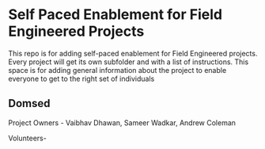 # Self Paced Enablement for Field Engineered Projects

This repo is for adding self-paced enablement for Field Engineered projects. Every project will get its own subfolder 
and with a list of instructions. This space is for adding general information about the project to enable everyone 
to get to the right set of individuals

## Domsed

Project Owners - Vaibhav Dhawan, Sameer Wadkar, Andrew Coleman

Volunteers- <ADD YOUR NAME WITH DETAILS ON WHAT YOU ARE COMFORTABLE ADDRESSING>







